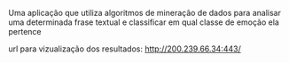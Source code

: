 Uma aplicação que utiliza
algoritmos de mineração de dados para analisar uma determinada frase textual e
classificar em qual classe de emoção ela pertence



url para vizualização dos resultados: http://200.239.66.34:443/
